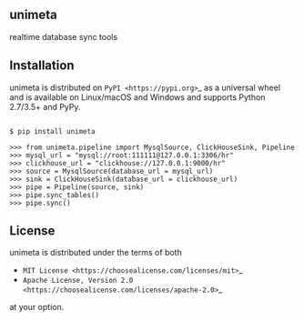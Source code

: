 ## unimeta

realtime database sync tools

## Installation

unimeta is distributed on `PyPI <https://pypi.org>`_ as a universal
wheel and is available on Linux/macOS and Windows and supports
Python 2.7/3.5+ and PyPy.

```shell

$ pip install unimeta
```

```pycon
>>> from unimeta.pipeline import MysqlSource, ClickHouseSink, Pipeline
>>> mysql_url = "mysql://root:111111@127.0.0.1:3306/hr"
>>> clickhouse_url = "clickhouse://127.0.0.1:9000/hr"
>>> source = MysqlSource(database_url = mysql_url)
>>> sink = ClickHouseSink(database_url = clickhouse_url)
>>> pipe = Pipeline(source, sink)
>>> pipe.sync_tables()
>>> pipe.sync()
```

## License

unimeta is distributed under the terms of both

- `MIT License <https://choosealicense.com/licenses/mit>`_
- `Apache License, Version 2.0 <https://choosealicense.com/licenses/apache-2.0>`_

at your option.

